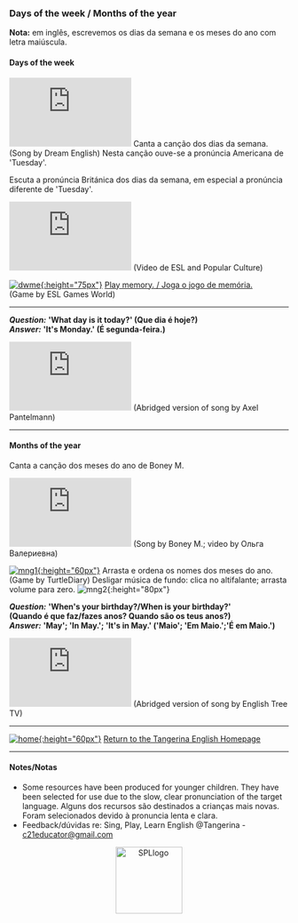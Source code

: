 ### Days of the week / Months of the year

**Nota:** em inglês, escrevemos os dias da semana e os meses do ano com letra maiúscula.  

#### Days of the week

<iframe width="220" height="124" src="https://www.youtube.com/embed/36n93jvjkDs" frameborder="0" allow="accelerometer; autoplay; clipboard-write; encrypted-media; gyroscope; picture-in-picture" allowfullscreen></iframe>  
Canta a canção dos dias da semana. (Song by Dream English)    
Nesta canção ouve-se a pronúncia Americana de 'Tuesday'.

Escuta a pronúncia Británica dos dias da semana, em especial a pronúncia diferente de 'Tuesday'.  

<iframe width="220" height="124" src="https://www.youtube.com/embed/qUTjlZpXois" title="YouTube video player" frameborder="0" allow="accelerometer; autoplay; clipboard-write; encrypted-media; gyroscope; picture-in-picture" allowfullscreen></iframe>    
(Video de ESL and Popular Culture)   
  
[![dwme](https://1blockatatime.github.io/English/images2/dwme.JPG){:height="75px"}](http://www.eslgamesworld.com/members/games/vocabulary/memoryaudio/days%20and%20actions/index.html) [Play memory. / Joga o jogo de memória.](http://www.eslgamesworld.com/members/games/vocabulary/memoryaudio/days%20and%20actions/index.html)  
(Game by ESL Games World)  

***  

***Question:*** **'What day is it today?' (Que dia é hoje?)**  
***Answer:*** **'It's Monday.' (É segunda-feira.)**  

<iframe width="220" height="124" src="https://www.youtube.com/embed/CA6NhwqWxlE" title="YouTube video player" frameborder="0" allow="accelerometer; autoplay; clipboard-write; encrypted-media; gyroscope; picture-in-picture" allowfullscreen></iframe>   
(Abridged version of song by Axel Pantelmann)  

***  

#### Months of the year

Canta a canção dos meses do ano de Boney M.  

<iframe width="220" height="124" src="https://www.youtube.com/embed/pm2F7MRpT_Y" frameborder="0" allow="accelerometer; autoplay; clipboard-write; encrypted-media; gyroscope; picture-in-picture" allowfullscreen></iframe>  
(Song by Boney M.; video by Ольга Валериевна)  

[![mng1](https://1blockatatime.github.io/English/images2/mng1.JPG){:height="60px"}](https://www.turtlediary.com/game/months-of-the-year.html) Arrasta e ordena os nomes dos meses do ano. (Game by TurtleDiary)
Desligar música de fundo: clica no altifalante; arrasta volume para zero. ![mng2](https://1blockatatime.github.io/English/images2/mng2.png){:height="80px"}    

***Question:*** **'When's your birthday?/When is your birthday?'**  
**(Quando é que faz/fazes anos? Quando são os teus anos?)**  
***Answer:*** **'May'; 'In May.'; 'It's in May.' ('Maio'; 'Em Maio.';'É em Maio.')**  

<iframe width="220" height="124" src="https://www.youtube.com/embed/85TwuU4avGE" title="YouTube video player" frameborder="0" allow="accelerometer; autoplay; clipboard-write; encrypted-media; gyroscope; picture-in-picture" allowfullscreen></iframe>   
(Abridged version of song by English Tree TV)  

***
[![home](https://1blockatatime.github.io/English/images/home.png){:height="60px"}](https://tangerina-pt.github.io/English) [Return to the Tangerina English Homepage](https://tangerina-pt.github.io/English)

***
#### Notes/Notas
* Some resources have been produced for younger children. They have been selected for use due to the slow, clear pronunciation of the target language. Alguns dos recursos são destinados a crianças mais novas. Foram selecionados devido à pronuncia lenta e clara.
* Feedback/dúvidas re: Sing, Play, Learn English @Tangerina - c21educator@gmail.com  
<p align="center">
<img width="120" src="https://1blockatatime.github.io/English/images2/spl_logo.png" alt="SPLlogo">
</p>  
